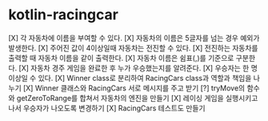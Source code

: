 # kotlin-racingcar

[X] 각 자동차에 이름을 부여할 수 있다.
[X] 자동차의 이름은 5글자를 넘는 경우 예외가 발생한다.
[X] 주어진 값이 4이상일때 자동차는 전진할 수 있다.
[X] 전진하는 자동차를 출력할 때 자동차 이름을 같이 출력한다.
[X] 자동차 이름은 쉼표(,)를 기준으로 구분한다.
[X] 자동차 경주 게임을 완료한 후 누가 우승했는지를 알려준다.
[X] 우승자는 한 명 이상일 수 있다.
[X] Winner class로 분리하여 RacingCars class과 역할과 책임을 나누기
[X] Winner 클래스와 RacingCars 서로 메시지를 주고 받기
[?] tryMove의 함수와 getZeroToRange를 합쳐서 자동차의 엔진을 만들기
[X] 레이싱 게임을 실행시키고 나서 우승자가 나오도록 변경하기
[X] RacingCars 테스트도 만들기